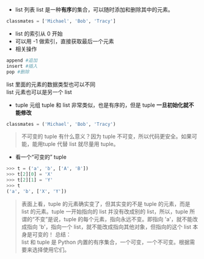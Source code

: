 - list 列表
list 是一种**有序**的集合，可以随时添加和删除其中的元素。
```python
classmates = ['Michael', 'Bob', 'Tracy']
```  
- list 的索引从 0 开始
- 可以用 -1 做索引，直接获取最后一个元素  
- 相关操作
```python
append #追加
insert #插入
pop #删除
```

list 里面的元素的数据类型也可以不同   
list 元素也可以是另一个 list  

- tuple 元组
tuple 和 list 非常类似，也是有序的，但是 tuple **一旦初始化就不能修改**  
```python
classmates = ('Michael', 'Bob', 'Tracy')
```
> 不可变的 tuple 有什么意义？因为 tuple 不可变，所以代码更安全。如果可能，能用tuple 代替 list 就尽量用 tuple。  
- 看一个“可变的” tuple  
```python
>>> t = ('a', 'b', ['A', 'B'])
>>> t[2][0] = 'X'
>>> t[2][1] = 'Y'
>>> t
('a', 'b', ['X', 'Y'])
```
> 表面上看，tuple 的元素确实变了，但其实变的不是 tuple 的元素，而是 list 的元素。tuple 一开始指向的 list 并没有改成别的 list，所以，tuple 所谓的“不变”是说，tuple 的每个元素，指向永远不变。即指向 'a'，就不能改成指向 'b'，指向一个 list，就不能改成指向其他对象，但指向的这个 list 本身是可变的！
总结：  
list 和 tuple 是 Python 内置的有序集合，一个可变，一个不可变。根据需要来选择使用它们。


